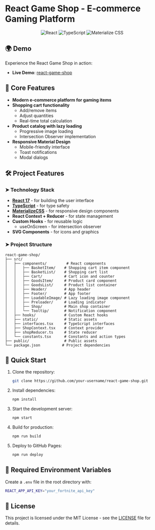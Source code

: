 # React Game Shop - E-commerce Gaming Platform

<div align="center">
  <img src="https://img.shields.io/badge/React-17.0.2-blue?logo=react" alt="React">
  <img src="https://img.shields.io/badge/TypeScript-4.3.5-blue?logo=typescript" alt="TypeScript">
  <img src="https://img.shields.io/badge/MaterializeCSS-1.0.0-blue?logo=material-design" alt="Materialize CSS">
</div>

## 🌍 Demo

Experience the React Game Shop in action:

- **Live Demo**: [react-game-shop](https://andrey-golubenko.github.io/react-game-shop/)

## 📌 Core Features

- **Modern e-commerce platform for gaming items**
- **Shopping cart functionality**
  - Add/remove items
  - Adjust quantities
  - Real-time total calculation
- **Product catalog with lazy loading**
  - Progressive image loading
  - Intersection Observer implementation
- **Responsive Material Design**
  - Mobile-friendly interface
  - Toast notifications
  - Modal dialogs

## 🛠️ Project Features

### ➤ Technology Stack

- **[React 17](https://reactjs.org/)** - for building the user interface
- **[TypeScript](https://www.typescriptlang.org/)** - for type safety
- **[MaterializeCSS](https://materializecss.com/)** - for responsive design components
- **React Context + Reducer** - for state management
- **Custom Hooks** - for reusable logic
  - useOnScreen - for intersection observer
- **SVG Components** - for icons and graphics

### ➤ Project Structure

```plaintext
react-game-shop/
├── src/
│   ├── components/         # React components
│   │   ├── BasketItem/    # Shopping cart item component
│   │   ├── BasketList/    # Shopping cart list
│   │   ├── Cart/          # Cart icon and counter
│   │   ├── GoodsItem/     # Product card component
│   │   ├── GoodsList/     # Product list container
│   │   ├── Header/        # App header
│   │   ├── Footer/        # App footer
│   │   ├── LoadableImage/ # Lazy loading image component
│   │   ├── Preloader/     # Loading indicator
│   │   ├── Shop/          # Main shop container
│   │   └── Tooltip/       # Notification component
│   ├── hooks/             # Custom React hooks
│   ├── static/            # Static assets
│   ├── interfaces.tsx     # TypeScript interfaces
│   ├── ShopContext.tsx    # Context provider
│   ├── shopReducer.ts     # State reducer
│   └── constants.tsx      # Constants and action types
├── public/                # Public assets
└── package.json          # Project dependencies
```

## 🚀 Quick Start

1. Clone the repository:
   ```bash
   git clone https://github.com/your-username/react-game-shop.git
   ```

2. Install dependencies:
   ```bash
   npm install
   ```

3. Start the development server:
   ```bash
   npm start
   ```

4. Build for production:
   ```bash
   npm run build
   ```

5. Deploy to GitHub Pages:
   ```bash
   npm run deploy
   ```

## 🔧 Required Environment Variables

Create a `.env` file in the root directory with:

```bash
REACT_APP_API_KEY="your_fortnite_api_key"
```

## 📜 License

This project is licensed under the MIT License - see the [LICENSE](LICENSE) file for details.